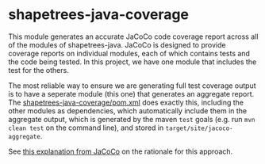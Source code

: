 # shapetrees-java-coverage

This module generates an accurate JaCoCo code coverage report across all of the modules
of shapetrees-java. JaCoCo is designed to provide coverage reports on individual modules, each of which contains 
tests and the code being tested. In this project, we have one module that includes the test for the others.

The most reliable way to ensure we are generating full test coverage output is to have a seperate module (this one)
that generates an aggregate report. The [shapetrees-java-coverage/pom.xml](./pom.xml) does exactly this, including
the other modules as dependencies, which automatically include them in the aggregate output, which is generated
by the maven `test` goals (e.g. run `mvn clean test` on the command line), and stored in 
`target/site/jacoco-aggregate`.

See [this explanation from JaCoCo](https://github.com/jacoco/jacoco/wiki/MavenMultiModule) on the rationale
for this approach.